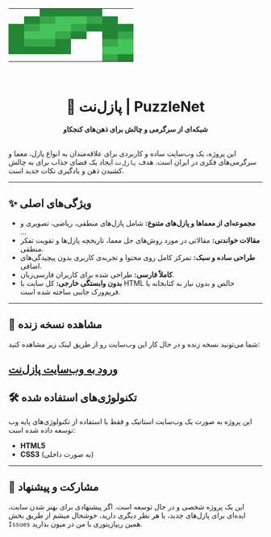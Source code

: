 <div align="center">
  <table cellpadding="0" cellspacing="0" border="0" style="border-collapse: collapse;">
    <tbody>
      <tr>
        <td style="width:15px; height:15px;"></td>
        <td style="width:15px; height:15px;"></td>
        <td style="width:15px; height:15px; background-color: #238636;"></td>
        <td style="width:15px; height:15px; background-color: #238636;"></td>
        <td style="width:15px; height:15px; background-color: #238636;"></td>
        <td style="width:15px; height:15px; background-color: #238636;"></td>
        <td style="width:15px; height:15px;"></td>
        <td style="width:15px; height:15px;"></td>
      </tr>
      <tr>
        <td style="width:15px; height:15px;"></td>
        <td style="width:15px; height:15px; background-color: #238636;"></td>
        <td style="width:15px; height:15px; background-color: #38a64a;"></td>
        <td style="width:15px; height:15px; background-color: #46c35b;"></td>
        <td style="width:15px; height:15px; background-color: #46c35b;"></td>
        <td style="width:15px; height:15px; background-color: #38a64a;"></td>
        <td style="width:15px; height:15px; background-color: #238636;"></td>
        <td style="width:15px; height:15px;"></td>
      </tr>
      <tr>
        <td style="width:15px; height:15px; background-color: #238636;"></td>
        <td style="width:15px; height:15px; background-color: #38a64a;"></td>
        <td style="width:15px; height:15px; background-color: #46c35b;"></td>
        <td style="width:15px; height:15px; background-color: #46c35b;"></td>
        <td style="width:15px; height:15px; background-color: #38a64a;"></td>
        <td style="width:15px; height:15px; background-color: #238636;"></td>
        <td style="width:15px; height:15px; background-color: #238636;"></td>
        <td style="width:15px; height:15px; background-color: #238636;"></td>
      </tr>
      <tr>
        <td style="width:15px; height:15px; background-color: #238636;"></td>
        <td style="width:15px; height:15px; background-color: #46c35b;"></td>
        <td style="width:15px; height:15px; background-color: #46c35b;"></td>
        <td style="width:15px; height:15px; background-color: #38a64a;"></td>
        <td style="width:15px; height:15px; background-color: #238636;"></td>
        <td style="width:15px; height:15px;"></td>
        <td style="width:15px; height:15px; background-color: #238636;"></td>
        <td style="width:15px; height:15px; background-color: #38a64a;"></td>
      </tr>
      <tr>
        <td style="width:15px; height:15px; background-color: #238636;"></td>
        <td style="width:15px; height:15px; background-color: #38a64a;"></td>
        <td style="width:15px; height:15px; background-color: #38a64a;"></td>
        <td style="width:15px; height:15px; background-color: #238636;"></td>
        <td style="width:15px; height:15px;"></td>
        <td style="width:15px; height:15px;"></td>
        <td style="width:15px; height:15px; background-color: #38a64a;"></td>
        <td style="width:15px; height:15px; background-color: #46c35b;"></td>
      </tr>
      <tr>
        <td style="width:15px; height:15px; background-color: #238636;"></td>
        <td style="width:15px; height:15px; background-color: #238636;"></td>
        <td style="width:15px; height:15px; background-color: #238636;"></td>
        <td style="width:15px; height:15px; background-color: #238636;"></td>
        <td style="width:15px; height:15px;"></td>
        <td style="width:15px; height:15px;"></td>
        <td style="width:15px; height:15px; background-color: #46c35b;"></td>
        <td style="width:15px; height:15px; background-color: #46c35b;"></td>
      </tr>
      <tr>
        <td style="width:15px; height:15px;"></td>
        <td style="width:15px; height:15px;"></td>
        <td style="width:15px; height:15px;"></td>
        <td style="width:15px; height:15px;"></td>
        <td style="width:15px; height:15px;"></td>
        <td style="width:15px; height:15px;"></td>
        <td style="width:15px; height:15px; background-color: #38a64a;"></td>
        <td style="width:15px; height:15px; background-color: #238636;"></td>
      </tr>
    </tbody>
  </table>
</div>

<br>

<div align="center">
  <h1>🧩 پازل‌نت | PuzzleNet</h1>
  <strong>شبکه‌ای از سرگرمی و چالش برای ذهن‌های کنجکاو</strong>
</div>

<br>

این پروژه، یک وب‌سایت ساده و کاربردی برای علاقه‌مندان به انواع پازل، معما و سرگرمی‌های فکری در ایران است. هدف `پازل‌نت` ایجاد یک فضای جذاب برای به چالش کشیدن ذهن و یادگیری نکات جدید است.

---

## ✨ ویژگی‌های اصلی

* **مجموعه‌ای از معماها و پازل‌های متنوع:** شامل پازل‌های منطقی، ریاضی، تصویری و ...
* **مقالات خواندنی:** مقالاتی در مورد روش‌های حل معما، تاریخچه پازل‌ها و تقویت تفکر منطقی.
* **طراحی ساده و سبک:** تمرکز کامل روی محتوا و تجربه‌ی کاربری بدون پیچیدگی‌های اضافی.
* **کاملاً فارسی:** طراحی شده برای کاربران فارسی‌زبان.
* **بدون وابستگی خارجی:** کل سایت با HTML خالص و بدون نیاز به کتابخانه یا فریم‌ورک جانبی ساخته شده است.

---

## 🚀 مشاهده نسخه زنده

شما می‌تونید نسخه زنده و در حال کار این وب‌سایت رو از طریق لینک زیر مشاهده کنید:

**[ورود به وب‌سایت پازل‌نت](https://puzzlenet.ir)**
---

## 🛠️ تکنولوژی‌های استفاده شده

این پروژه به صورت یک وب‌سایت استاتیک و فقط با استفاده از تکنولوژی‌های پایه وب توسعه داده شده است:

* **HTML5**
* **CSS3** (به صورت داخلی)

---

## 🤝 مشارکت و پیشنهاد

این یک پروژه شخصی و در حال توسعه است. اگر پیشنهادی برای بهتر شدن سایت، ایده‌ای برای پازل‌های جدید، یا هر نظر دیگری دارید، خوشحال میشم از طریق بخش `Issues` همین ریپازیتوری با من در میون بذارید.
